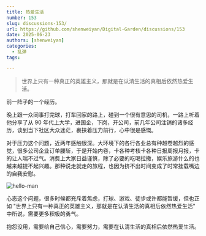 ```yaml
---
title: 热爱生活
number: 153
slug: discussions-153/
url: https://github.com/shenweiyan/Digital-Garden/discussions/153
date: 2025-06-23
authors: [shenweiyan]
categories: 
  - 乱弹
tags: 

---
```


> 世界上只有一种真正的英雄主义，那就是在认清生活的真相后依然热爱生活。

<!-- more -->

前一阵子的一个经历。

晚上跟一众同事打完球，打车回家的路上，碰到一个很有意思的司机，一路上听着他分享了从 90 年代上大学，进国企，下岗，开公司，前几年公司注销的诸多经历，谈到当下社区大众迷茫，裹挟着压力前行，心中很是感慨。

对于压力这个问题，近两年感触很深。大环境下的各行各业总有种越卷越烈的感觉，很多公司企业订单腰斩，于是开始内卷，卡各种考核卡各种日报周报月报，卡的让人喘不过气。消费上大家日益谨慎，除了必要的吃喝拉撒，娱乐旅游什么的也越来越提不起兴趣。那种说走就走的旅程，也因为挤不出时间变成了时常挂载嘴边的自我安慰。

![hello-man](https://kg.weiyan.cc/2025/07/hello-man.png)

心态这个问题，很多时候都充斥着焦虑，打球、游戏、徒步或许都能暂缓，但也正如 "世界上只有一种真正的英雄主义，那就是在认清生活的真相后依然热爱生活" 中所说，需要更多积极的勇气。

抱怨没用，需要给自己信心，需要努力，需要在认清生活的真相后依然热爱生活。


<script src="https://giscus.app/client.js"
	data-repo="shenweiyan/Digital-Garden"
	data-repo-id="R_kgDOKgxWlg"
	data-mapping="number"
	data-term="153"
	data-reactions-enabled="1"
	data-emit-metadata="0"
	data-input-position="bottom"
	data-theme="light"
	data-lang="zh-CN"
	crossorigin="anonymous"
	async>
</script>
